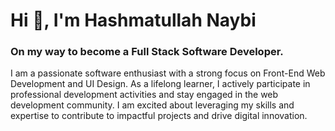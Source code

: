 
<h1 align="left">Hi 👋, I'm Hashmatullah Naybi</h1>
<h3 align="left">On my way to become a Full Stack Software Developer.</h3>

I am a passionate software enthusiast with a strong focus on Front-End Web Development and UI Design. As a lifelong learner, I actively participate in professional development activities and stay engaged in the web development community. I am excited about leveraging my skills and expertise to contribute to impactful projects and drive digital innovation.


